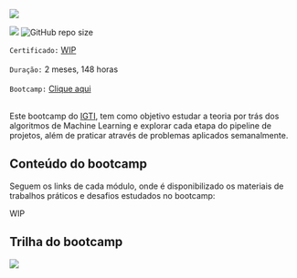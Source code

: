 [![](https://github.com/arlleygabriel/Bootcamp-Engenheiro-de-Machine-Learning/blob/main/logo.png)](https://www.linkedin.com/in/arlley-gabriel-dias-e-dias-904748123/)

[![](https://img.shields.io/badge/made%20by-arlleygabriel-yellow)](https://www.linkedin.com/in/arlley-gabriel-dias-e-dias-904748123/)
![GitHub repo size](https://img.shields.io/badge/-machine%20learning-blue)

`Certificado:` [WIP]()
</br></br>
`Duração:` 2 meses, 148 horas
</br></br>
`Bootcamp:` [Clique aqui](https://www.igti.com.br/bootcamp/engenheiro-de-machine-learning)
</br></br>

Este bootcamp do [IGTI](https://www.igti.com.br/), tem como objetivo estudar a teoria por trás dos algoritmos de Machine Learning e explorar cada etapa do pipeline de projetos, além de praticar através de problemas aplicados semanalmente. 

## Conteúdo do bootcamp

Seguem os links de cada módulo, onde é disponibilizado os materiais de trabalhos práticos e desafios estudados no bootcamp:

WIP

## Trilha do bootcamp

[![](https://github.com/arlleygabriel/Bootcamp-Engenheiro-de-Machine-Learning/blob/main/Modelo%20Trilhas%202.jpg)](https://www.linkedin.com/in/arlley-gabriel-dias-e-dias-904748123/)